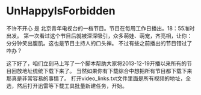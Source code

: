 # UnHappyIsForbidden
不许不开心 是 北京青年电视台的一档节目。节目在每周工作日播出。18：55准时出发。
第一次看过这个节目后就被深深吸引，众多萌娃、萌宠，齐亮相，让你：分分钟笑出腹肌。这也是节目主持人的口头禅。
不过有些之前播出的节目错过了咋办？

这下好了，咱们立刻马上写了一个脚本帮助大家将2013-12-19开播以来所有的节目回放地址统统下载下来了。
当然如果你有下载综合中想把所有节目都下载下来那真是非常容易的事情了。
打开video_links.txt文件里面是所有视频的地址，全选，然后打开迅雷等下载工具批量新建任务，开始。
